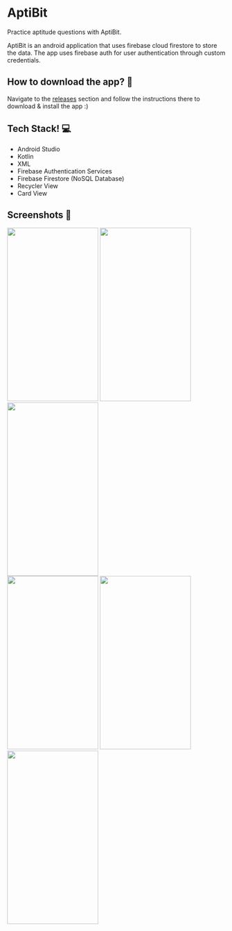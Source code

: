 # AptiBit

Practice aptitude questions with AptiBit.

AptiBit is an android application that uses firebase cloud firestore to store the data.
The app uses firebase auth for user authentication through custom credentials.

## How to download the app? 💭
Navigate to the [releases](https://github.com/Ashish0926/AptiBit/releases) section and follow the instructions there to download & install the app :)

## Tech Stack! 💻

* Android Studio
* Kotlin
* XML
* Firebase Authentication Services
* Firebase Firestore (NoSQL Database)
* Recycler View
* Card View

## Screenshots 📱

<img src="https://user-images.githubusercontent.com/55145996/132988565-2cc5c4b5-bf05-4b0a-89dc-08a27ce481a8.jpg" width="210" height="400">  <img src="https://user-images.githubusercontent.com/55145996/132988566-cfd8ed0d-8c53-40c3-9a34-8d10f918bd4d.jpg" width="210" height="400">  <img src="https://user-images.githubusercontent.com/55145996/132988558-0c239454-999e-4199-8338-b720b216fe68.jpg" width="210" height="400"> <br> <img src="https://user-images.githubusercontent.com/55145996/132988561-146a91c0-17df-4bdd-8250-bc1d9ba68e65.jpg" width="210" height="400">  <img src="https://user-images.githubusercontent.com/55145996/132988562-74581cef-a0c1-4508-9f1a-546e32d23fa9.jpg" width="210" height="400">  <img src="https://user-images.githubusercontent.com/55145996/132988641-fb7a3159-7424-421a-9f02-727d36492e8f.jpg" width="210" height="400">
